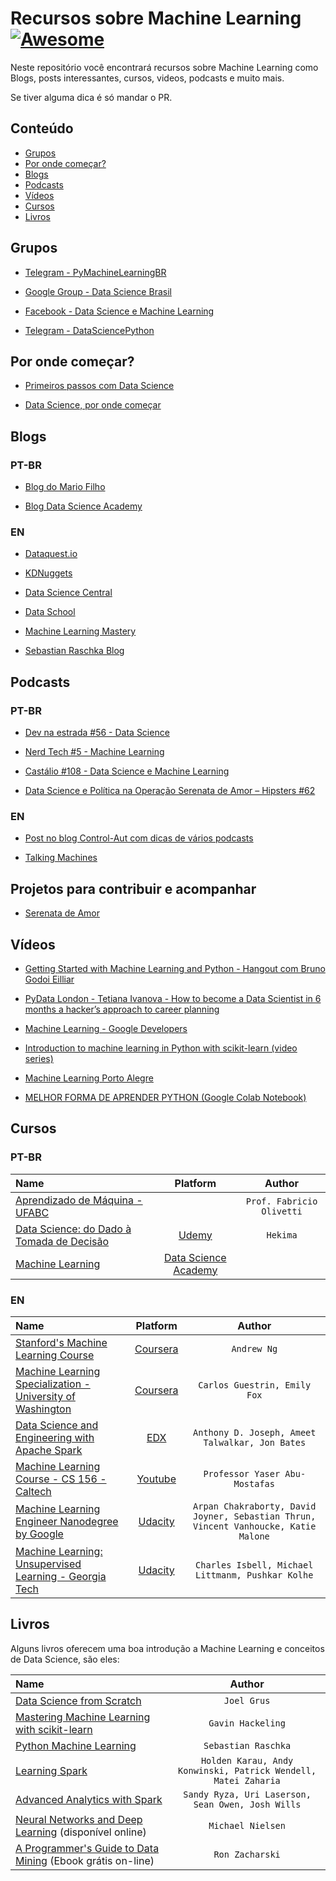 # Recursos sobre Machine Learning [![Awesome](https://cdn.rawgit.com/sindresorhus/awesome/d7305f38d29fed78fa85652e3a63e154dd8e8829/media/badge.svg)](https://github.com/sindresorhus/awesome)

Neste repositório você encontrará recursos sobre Machine Learning como Blogs,
posts interessantes, cursos, videos, podcasts e muito mais.

Se tiver alguma dica é só mandar o PR.

## Conteúdo

<!--
	generated by readme-toc
	npm i -g readme-toc
	to generate just run `toc`
-->

<!-- toc -->

- [Grupos](#grupos)
- [Por onde começar?](#por-onde-começar)
- [Blogs](#blogs)
- [Podcasts](#podcasts)
- [Vídeos](#vídeos)
- [Cursos](#cursos)
- [Livros](#livros)

<!-- toc stop -->

## Grupos

- [Telegram - PyMachineLearningBR](https://telegram.me/PyMachineLearningBR)

- [Google Group - Data Science Brasil](https://groups.google.com/forum/#!forum/data-science-brasil)

- [Facebook - Data Science e Machine Learning](https://www.facebook.com/groups/DataScienceMachineLearningBR/)

- [Telegram - DataSciencePython](https://t.me/datasciencepython)

## Por onde começar?

- [Primeiros passos com Data Science](http://www.lerrua.com/blog/2016/03/08/primeiros-passos-com-data-science/)

- [Data Science, por onde começar](https://inspiradanacomputacao.github.io/aprender/data-science-por-onde-comecar-parte1/)

## Blogs

### PT-BR

- [Blog do Mario Filho](http://mariofilho.com/)

- [Blog Data Science Academy](http://datascienceacademy.com.br/blog/)

### EN

- [Dataquest.io](https://www.dataquest.io/blog/)

- [KDNuggets](http://www.kdnuggets.com/)

- [Data Science Central](http://www.datasciencecentral.com/)

- [Data School](http://www.dataschool.io/)

- [Machine Learning Mastery](http://machinelearningmastery.com/blog/)

- [Sebastian Raschka Blog](http://sebastianraschka.com/blog/)

## Podcasts

### PT-BR

- [Dev na estrada #56 - Data Science](http://devnaestrada.com.br/2016/06/03/data-science.html)

- [Nerd Tech #5 - Machine Learning](https://jovemnerd.com.br/nerdcast/nerdtech/machine-learning/)

- [Castálio #108 - Data Science e Machine Learning](http://castalio.info/episodio-108-data-science-e-machine-learning.html)

- [Data Science e Política na Operação Serenata de Amor – Hipsters #62](https://hipsters.tech/data-science-e-politica-na-operacao-serenata-de-amor-hipsters-62/)

### EN

- [Post no blog Control-Aut com dicas de vários podcasts](http://control-aut.com/2015/04/23/podcasts-data-science-machine-learning-e-artificial-intelligence/)

- [Talking Machines](http://www.thetalkingmachines.com)

## Projetos para contribuir e acompanhar

- [Serenata de Amor](http://serenata.datasciencebr.com/)

## Vídeos

- [Getting Started with Machine Learning and Python - Hangout com Bruno Godoi Eilliar](https://www.youtube.com/watch?v=rCsbaHhvxfI)

- [PyData London - Tetiana Ivanova - How to become a Data Scientist in 6 months a hacker’s approach to career planning](https://www.youtube.com/watch?v=rIofV14c0tc)

- [Machine Learning - Google Developers](https://www.youtube.com/watch?v=cKxRvEZd3Mw&list=PLT6elRN3Aer7ncFlaCz8Zz-4B5cnsrOMt)

- [Introduction to machine learning in Python with scikit-learn (video series)](http://www.dataschool.io/machine-learning-with-scikit-learn/)

- [Machine Learning Porto Alegre](https://www.youtube.com/channel/UCEUKz0QpGkk7sFlFG5V7w_A)

- [MELHOR FORMA DE APRENDER PYTHON (Google Colab Notebook)](https://www.youtube.com/watch?v=Gojqw9BQ5qY)

## Cursos

### PT-BR

| Name                                                                                                                            |                           Platform                            |          Author           |
| :------------------------------------------------------------------------------------------------------------------------------ | :-----------------------------------------------------------: | :-----------------------: |
| [Aprendizado de Máquina - UFABC](https://sites.google.com/site/fabricioolivetti/courses/aprendizado-de-maquina)                 |                                                               | `Prof. Fabricio Olivetti` |
| [Data Science: do Dado à Tomada de Decisão](https://www.udemy.com/data-science-para-desenvolvedor-do-dado-a-tomada-de-decisao/) |                [Udemy](https://www.udemy.com)                 |         `Hekima`          |
| [Machine Learning](http://www.datascienceacademy.com.br/pages/curso-machine-learning/)                                          | [Data Science Academy](http://www.datascienceacademy.com.br/) |                           |

### EN

| Name                                                                                                                                   |               Platform                |                                       Author                                        |
| :------------------------------------------------------------------------------------------------------------------------------------- | :-----------------------------------: | :---------------------------------------------------------------------------------: |
| [Stanford's Machine Learning Course](https://www.coursera.org/learn/machine-learning)                                                  | [Coursera](https://www.coursera.org/) |                                     `Andrew Ng`                                     |
| [Machine Learning Specialization - University of Washington](https://www.coursera.org/specializations/machine-learning)                | [Coursera](https://www.coursera.org/) |                            `Carlos Guestrin, Emily Fox`                             |
| [Data Science and Engineering with Apache Spark](https://www.edx.org/xseries/data-science-engineering-apache-spark)                    |      [EDX](https://www.edx.org)       |                   `Anthony D. Joseph, Ameet Talwalkar, Jon Bates`                   |
| [Machine Learning Course - CS 156 - Caltech](https://www.youtube.com/playlist?list=PLD63A284B7615313A)                                 |  [Youtube](https://www.youtube.com)   |                           `Professor Yaser Abu-Mostafas`                            |
| [Machine Learning Engineer Nanodegree by Google](https://www.udacity.com/course/machine-learning-engineer-nanodegree-by-google--nd009) |  [Udacity](https://www.udacity.com/)  | `Arpan Chakraborty, David Joyner, Sebastian Thrun, Vincent Vanhoucke, Katie Malone` |
| [Machine Learning: Unsupervised Learning - Georgia Tech](https://br.udacity.com/course/machine-learning-unsupervised-learning--ud741/) |  [Udacity](https://www.udacity.com/)  |                  `Charles Isbell, Michael Littmanm, Pushkar Kolhe`                  |

## Livros

Alguns livros oferecem uma boa introdução a Machine Learning e conceitos de Data
Science, são eles:

| Name                                                                                                                                                          |                             Author                             |
| :------------------------------------------------------------------------------------------------------------------------------------------------------------ | :------------------------------------------------------------: |
| [Data Science from Scratch](http://shop.oreilly.com/product/0636920033400.do)                                                                                 |                          `Joel Grus`                           |
| [Mastering Machine Learning with scikit-learn](https://www.packtpub.com/big-data-and-business-intelligence/mastering-machine-learning-scikit-learn)           |                       `Gavin Hackeling`                        |
| [Python Machine Learning](https://www.packtpub.com/big-data-and-business-intelligence/python-machine-learning)                                                |                      `Sebastian Raschka`                       |
| [Learning Spark](http://shop.oreilly.com/product/0636920028512.do)                                                                                            | `Holden Karau, Andy Konwinski, Patrick Wendell, Matei Zaharia` |
| [Advanced Analytics with Spark](http://shop.oreilly.com/product/0636920035091.do?green=29054618-1EA1-52FA-9959-B510183F05DE&intcmp=af-mybuy-0636920035091.IP) |       `Sandy Ryza, Uri Laserson, Sean Owen, Josh Wills`        |
| [Neural Networks and Deep Learning](http://neuralnetworksanddeeplearning.com/) (disponível online)                                                            |                       `Michael Nielsen`                        |
| [A Programmer's Guide to Data Mining](http://guidetodatamining.com/) (Ebook grátis on-line)                                                                   |                        `Ron Zacharski`                         |
